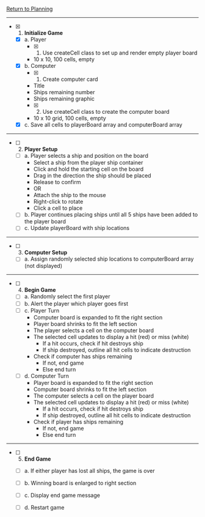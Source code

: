
[Return to Planning](./planning.md)

---
- [x] 1. **Initialize Game**
  - [x] a. Player
    - [x] 1. Use createCell class to set up and render empty player board
    * 10 x 10, 100 cells, empty
  - [x] b. Computer
    - [x] 1. Create computer card
    * Title
    * Ships remaining number
    * Ships remaining graphic
    - [x] 2. Use createCell class to create the computer board
    * 10 x 10 grid, 100 cells, empty
  - [x] c. Save all cells to playerBoard array and computerBoard array
---
- [ ] 2. **Player Setup**
  - [ ] a. Player selects a ship and position on the board
    * Select a ship from the player ship container
    * Click and hold the starting cell on the board
    * Drag in the direction the ship should be placed
    * Release to confirm
    * OR
    * Attach the ship to the mouse
    * Right-click to rotate
    * Click a cell to place
  - [ ] b. Player continues placing ships until all 5 ships have been added to the player board
  - [ ] c. Update playerBoard with ship locations
---
- [ ] 3. **Computer Setup**
  - [ ] a. Assign randomly selected ship locations to computerBoard array (not displayed)
---
- [ ] 4. **Begin Game**
  - [ ] a. Randomly select the first player
  - [ ] b. Alert the player which player goes first
  - [ ] c. Player Turn
    * Computer board is expanded to fit the right section
    * Player board shrinks to fit the left section
    * The player selects a cell on the computer board
    * The selected cell updates to display a hit (red) or miss (white)
      * If a hit occurs, check if hit destroys ship
      * If ship destroyed, outline all hit cells to indicate destruction
    * Check if computer has ships remaining
      * If not, end game
      * Else end turn
  - [ ] d. Computer Turn
    * Player board is expanded to fit the right section
    * Computer board shrinks to fit the left section
    * The computer selects a cell on the player board
    * The selected cell updates to display a hit (red) or miss (white)
      * If a hit occurs, check if hit destroys ship
      * If ship destroyed, outline all hit cells to indicate destruction
    * Check if player has ships remaining
      * If not, end game
      * Else end turn
---
- [ ] 5. **End Game**
  - [ ] a. If either player has lost all ships, the game is over
  - [ ] b. Winning board is enlarged to right section
  - [ ] c. Display end game message
  - [ ] d. Restart game


